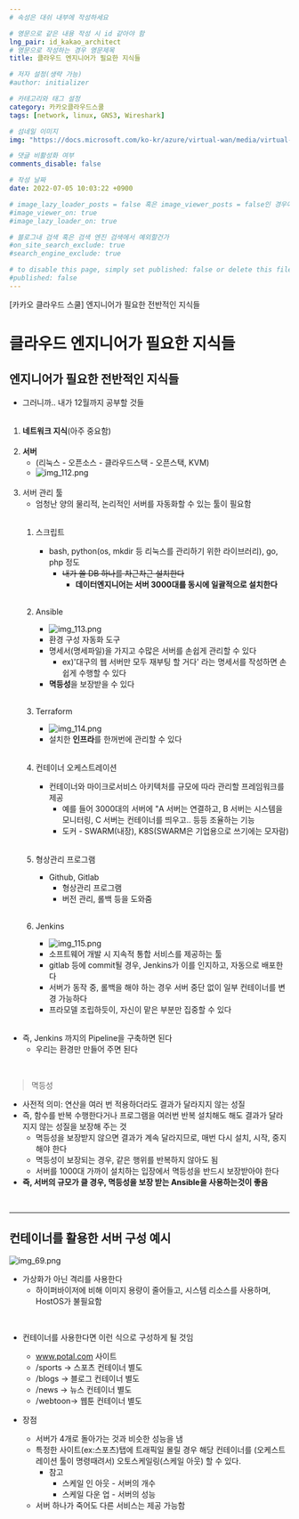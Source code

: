 ```yaml
---
# 속성은 대쉬 내부에 작성하세요

# 영문으로 같은 내용 작성 시 id 같아야 함
lng_pair: id_kakao_architect
# 영문으로 작성하는 경우 영문제목
title: 클라우드 엔지니어가 필요한 지식들

# 저자 설정(생략 가능)
#author: initializer

# 카테고리와 태그 설정
category: 카카오클라우드스쿨
tags: [network, linux, GNS3, Wireshark]

# 섬네일 이미지
img: "https://docs.microsoft.com/ko-kr/azure/virtual-wan/media/virtual-wan-global-transit-network-architecture/figure1.png"

# 댓글 비활성화 여부
comments_disable: false

# 작성 날짜
date: 2022-07-05 10:03:22 +0900

# image_lazy_loader_posts = false 혹은 image_viewer_posts = false인 경우에만 사용하세요
#image_viewer_on: true
#image_lazy_loader_on: true

# 블로그내 검색 혹은 검색 엔진 검색에서 예외할건가
#on_site_search_exclude: true
#search_engine_exclude: true

# to disable this page, simply set published: false or delete this file
#published: false
---
```


<!-- outline-start -->

[카카오 클라우드 스쿨] 엔지니어가 필요한 전반적인 지식들

<!-- outline-end -->



# 클라우드 엔지니어가 필요한 지식들
## 엔지니어가 필요한 전반적인 지식들
* 그러니까.. 내가 12월까지 공부할 것들  <br><br>


1. **네트워크 지식**(아주 중요함) <br><br>
2. **서버**
   * (리눅스 - 오픈소스 - 클라우드스택 - 오픈스택, KVM)
   * ![img_112.png](img_112.png) <br><br>
3. 서버 관리 툴
   * 엄청난 양의 물리적, 논리적인 서버를 자동화할 수 있는 툴이 필요함 <br><br>
   1. 스크립트
      * bash, python(os, mkdir 등 리눅스를 관리하기 위한 라이브러리), go, php 정도
        * ~~내가 쓸 DB 하나를 차근차근 설치한다~~
          * **데이터엔지니어는 서버 3000대를 동시에 일괄적으로 설치한다** <br><br>
   2. Ansible
      * ![img_113.png](img_113.png)
      * 환경 구성 자동화 도구
      * 명세서(명세파일)을 가지고 수많은 서버를 손쉽게 관리할 수 있다
        * ex)'대구의 웹 서버만 모두 재부팅 할 거다' 라는 명세서를 작성하면 손쉽게 수행할 수 있다
      * **멱등성**을 보장받을 수 있다 <br><br>
   3. Terraform
      * ![img_114.png](img_114.png)
      * 설치한 **인프라**를 한꺼번에 관리할 수 있다 <br><br>

   4. 컨테이너 오케스트레이션
      * 컨테이너와 마이크로서비스 아키텍처를 규모에 따라 관리할 프레임워크를 제공
        * 예를 들어 3000대의 서버에 "A 서버는 연결하고, B 서버는 시스템을 모니터링, C 서버는 컨테이너를 띄우고.. 등등 조율하는 기능
        * 도커 - SWARM(내장), K8S(SWARM은 기업용으로 쓰기에는 모자람) <br><br>
   5. 형상관리 프로그램
      * Github, Gitlab
        * 형상관리 프로그램
        * 버전 관리, 롤백 등을 도와줌 <br><br>
   6. Jenkins
      * ![img_115.png](img_115.png)
      * 소프트웨어 개발 시 지속적 통합 서비스를 제공하는 툴
      * gitlab 등에 commit될 경우, Jenkins가 이를 인지하고, 자동으로 배포한다
      * 서버가 동작 중, 롤백을 해야 하는 경우 서버 중단 없이 일부 컨테이너를 변경 가능하다
      * 프라모델 조립하듯이, 자신이 맡은 부분만 집중할 수 있다  <br><br>


* 즉, Jenkins 까지의 Pipeline을 구축하면 된다
  * 우리는 환경만 만들어 주면 된다

<br>

> 멱등성
* 사전적 의미: 연산을 여러 번 적용하더라도 결과가 달라지지 않는 성질
* 즉, 함수를 반복 수행한다거나 프로그램을 여러번 반복 설치해도 해도 결과가 달라지지 않는 성질을 보장해 주는 것
  * 멱등성을 보장받지 않으면 결과가 계속 달라지므로, 매번 다시 설치, 시작, 중지해야 한다
  * 멱등성이 보장되는 경우, 같은 행위를 반복하지 않아도 됨
  * 서버를 1000대 가까이 설치하는 입장에서 멱등성을 반드시 보장받아야 한다
* **즉, 서버의 규모가 클 경우, 멱등성을 보장 받는 Ansible을 사용하는것이 좋음**

<br>
<hr>

## 컨테이너를 활용한 서버 구성 예시 <br>
![img_69.png](img_69.png)
* 가상화가 아닌 격리를 사용한다
  * 하이퍼바이저에 비해 이미지 용량이 줄어들고, 시스템 리소스를 사용하며, HostOS가 불필요함

<br>

* 컨테이너를 사용한다면 이런 식으로 구성하게 될 것임
  * www.potal.com 사이트
  * /sports -> 스포츠 컨테이너 별도
  * /blogs  -> 블로그 컨테이너 별도
  * /news   -> 뉴스 컨테이너 별도
  * /webtoon-> 웹툰 컨테이너 별도

* 장점
  * 서버가 4개로 돌아가는 것과 비슷한 성능을 냄
  * 특정한 사이트(ex:스포츠)탭에 트래픽일 몰릴 경우 해당 컨테이너를 (오케스트레이션 툴이 명령때려서) 오토스케일링(스케일 아웃) 할 수 있다.
    * 참고
      * 스케일 인 아웃 - 서버의 개수
      * 스케일 다운 업 - 서버의 성능
  * 서버 하나가 죽어도 다른 서비스는 제공 가능함
